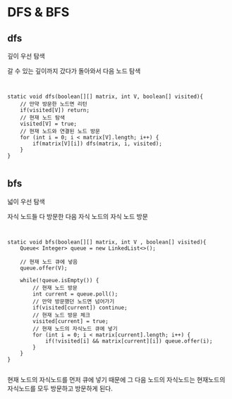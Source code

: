 # DFS & BFS

## dfs

깊이 우선 탐색

갈 수 있는 깊이까지 갔다가 돌아와서 다음 노드 탐색

<pre><code>

static void dfs(boolean[][] matrix, int V, boolean[] visited){
    // 만약 방문한 노드면 리턴
    if(visited[V]) return;
    // 현재 노드 탐색
    visited[V] = true;
    // 현재 노드와 연결된 노드 방문
    for (int i = 0; i < matrix[V].length; i++) {
        if(matrix[V][i]) dfs(matrix, i, visited);
    }
}

</code></pre>



## bfs

넓이 우선 탐색 

자식 노드들 다 방문한 다음 자식 노드의 자식 노드 방문

<pre><code>

static void bfs(boolean[][] matrix, int V , boolean[] visited){
    Queue< Integer> queue = new LinkedList<>();

    // 현재 노드 큐에 넣음
    queue.offer(V);
    
    while(!queue.isEmpty()) {
        // 현재 노드 방문
        int current = queue.poll();
        // 만약 방문했던 노드면 넘어가기
        if(visited[current]) continue;
        // 현재 노드 방문 체크
        visited[current] = true;
        // 현재 노드의 자식노드 큐에 넣기
        for (int i = 0; i < matrix[current].length; i++) {
            if(!visited[i] && matrix[current][i]) queue.offer(i);
        }
    }
}

</code></pre>

현재 노드의 자식노드를 먼저 큐에 넣기 때문에 그 다음 노드의 자식노드는 현재노드의 자식노드를 모두 방문하고 방문하게 된다.
